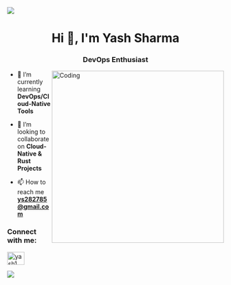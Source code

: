 <div>
<img align="center" src="https://user-images.githubusercontent.com/3369400/133268513-5bfe2f93-4402-42c9-a403-81c9e86934b6.jpeg">
</div>
<h1 align="center">Hi 👋, I'm Yash Sharma</h1>
<h3 align="center">DevOps Enthusiast</h3>
<img align="right" alt="Coding" width="400" src="https://gifdb.com/images/file/animated-chock-coding-c78f6elj32sfoi8q.gif">


- 🌱 I’m currently learning **DevOps/Cloud-Native Tools**

- 👯 I’m looking to collaborate on **Cloud-Native & Rust Projects**

- 📫 How to reach me **ys282785@gmail.com**

<h3 align="left">Connect with me:</h3>
<p align="left">
 <a href="https://twitter.com/yash1_" target="blank"><img align="center" src="https://raw.githubusercontent.com/rahuldkjain/github-profile-readme-generator/master/src/images/icons/Social/twitter.svg" alt="yash1_" height="30" width="40" /></a>
</p>

![](https://stats-gray.vercel.app/api?username=wasup-yash&show_icons=true&count_private=true&include_all_commits=true&title_color=83d1a2&icon_color=9ca1b8&text_color=9ca1b8&bg_color=0f0f13) 




